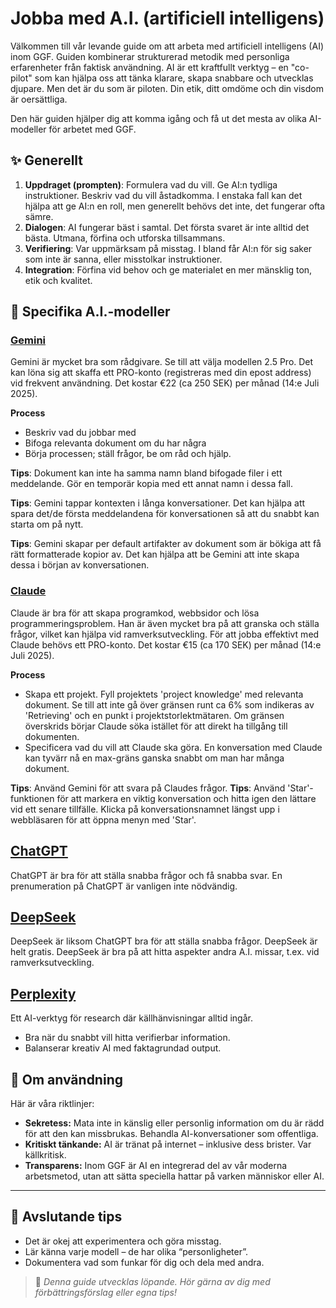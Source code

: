 # Jobba med A.I. (artificiell intelligens)

Välkommen till vår levande guide om att arbeta med artificiell intelligens (AI) inom GGF. Guiden kombinerar strukturerad metodik med personliga erfarenheter från faktisk användning. AI är ett kraftfullt verktyg – en "co-pilot" som kan hjälpa oss att tänka klarare, skapa snabbare och utvecklas djupare. Men det är du som är piloten. Din etik, ditt omdöme och din visdom är oersättliga.

Den här guiden hjälper dig att komma igång och få ut det mesta av olika AI-modeller för arbetet med GGF.

## ✨ Generellt
1. **Uppdraget (prompten)**: Formulera vad du vill. Ge AI:n tydliga instruktioner. Beskriv vad du vill åstadkomma. I enstaka fall kan det hjälpa att ge AI:n en roll, men generellt behövs det inte, det fungerar ofta sämre.
2. **Dialogen**: AI fungerar bäst i samtal. Det första svaret är inte alltid det bästa. Utmana, förfina och utforska tillsammans.
3. **Verifiering**: Var uppmärksam på misstag. I bland får AI:n för sig saker som inte är sanna, eller misstolkar instruktioner.
4. **Integration**: Förfina vid behov och ge materialet en mer mänsklig ton, etik och kvalitet.

## 🤖 Specifika A.I.-modeller

### [Gemini](https://gemini.google.com)

Gemini är mycket bra som rådgivare. Se till att välja modellen 2.5 Pro. Det kan löna sig att skaffa ett PRO-konto (registreras med din epost address) vid frekvent användning. Det kostar €22 (ca 250 SEK) per månad (14:e Juli 2025).

**Process**
- Beskriv vad du jobbar med
- Bifoga relevanta dokument om du har några
- Börja processen; ställ frågor, be om råd och hjälp.

**Tips**: Dokument kan inte ha samma namn bland bifogade filer i ett meddelande. Gör en temporär kopia med ett annat namn i dessa fall.

**Tips**: Gemini tappar kontexten i långa konversationer. Det kan hjälpa att spara det/de första meddelandena för konversationen så att du snabbt kan starta om på nytt.

**Tips**: Gemini skapar per default artifakter av dokument som är bökiga att få rätt formatterade kopior av. Det kan hjälpa att be Gemini att inte skapa dessa i början av konversationen.

### [Claude](https://claude.ai)

Claude är bra för att skapa programkod, webbsidor och lösa programmeringsproblem. Han är även mycket bra på att granska och ställa frågor, vilket kan hjälpa vid ramverksutveckling. För att jobba effektivt med Claude behövs ett PRO-konto. Det kostar €15 (ca 170 SEK) per månad (14:e Juli 2025).

**Process**
- Skapa ett projekt. Fyll projektets 'project knowledge' med relevanta dokument. Se till att inte gå över gränsen runt ca 6% som indikeras av 'Retrieving' och en punkt i projektstorlektmätaren. Om gränsen överskrids börjar Claude söka istället för att direkt ha tillgång till dokumenten. 
- Specificera vad du vill att Claude ska göra. En konversation med Claude kan tyvärr nå en max-gräns ganska snabbt om man har många dokument.

**Tips**: Använd Gemini för att svara på Claudes frågor.
**Tips**: Använd 'Star'-funktionen för att markera en viktig konversation och hitta igen den lättare vid ett senare tillfälle. Klicka på konversationsnamnet längst upp i webbläsaren för att öppna menyn med 'Star'.

## [ChatGPT](https://chatgpt.com)

ChatGPT är bra för att ställa snabba frågor och få snabba svar. En prenumeration på ChatGPT är vanligen inte nödvändig.

## [DeepSeek](www.deepseek.com)

DeepSeek är liksom ChatGPT bra för att ställa snabba frågor. DeepSeek är helt gratis.
DeepSeek är bra på att hitta aspekter andra A.I. missar, t.ex. vid ramverksutveckling.

## [Perplexity](https://www.perplexity.ai)

Ett AI-verktyg för research där källhänvisningar alltid ingår.

- Bra när du snabbt vill hitta verifierbar information.
- Balanserar kreativ AI med faktagrundad output.


## 🧭 Om användning

Här är våra riktlinjer:

* **Sekretess:** Mata inte in känslig eller personlig information om du är rädd för att den kan missbrukas. Behandla AI-konversationer som offentliga.
* **Kritiskt tänkande:** AI är tränat på internet – inklusive dess brister. Var källkritisk.
* **Transparens:** Inom GGF är AI en integrerad del av vår moderna arbetsmetod, utan att sätta speciella hattar på varken människor eller AI.

---

## 🧷 Avslutande tips

* Det är okej att experimentera och göra misstag.
* Lär känna varje modell – de har olika “personligheter”.
* Dokumentera vad som funkar för dig och dela med andra.

> 💬 *Denna guide utvecklas löpande. Hör gärna av dig med förbättringsförslag eller egna tips!*

